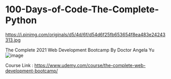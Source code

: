 # 100-Days-of-Code-The-Complete-Python
https://i.pinimg.com/originals/d5/4d/6f/d54d6f25fb653654f8ea483e24243313.jpg

The Complete 2021 Web Development Bootcamp By Doctor Angela Yu
![image](https://user-images.githubusercontent.com/27973071/120351468-8b17e900-c31d-11eb-82f2-81c28b96bb6d.png)




Course Link : https://www.udemy.com/course/the-complete-web-development-bootcamp/

